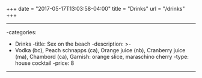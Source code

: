 +++
date = "2017-05-17T13:03:58-04:00"
title = "Drinks"
url = "/drinks"
+++

---
-categories:
  - Drinks
-title: Sex on the beach
-description: >-
-  Vodka (bc), Peach schnapps (ca), Orange juice (nb), Cranberry juice (ma), Chambord (ca), Garnish: orange slice, maraschino cherry
-type: house cocktail
-price: 8

 ----

